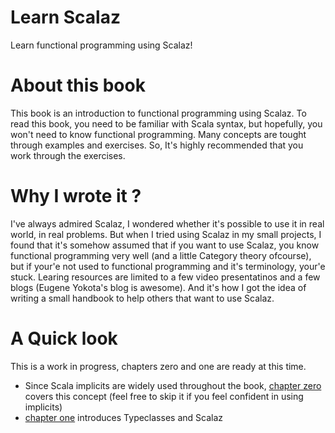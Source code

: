 # Learn Scalaz
Learn functional programming using Scalaz! 

# About this book
This book is an introduction to functional programming using Scalaz. To read this book, you need to be familiar with Scala syntax, but hopefully, you won't need to know functional programming. 
Many concepts are tought through examples and exercises. So, It's highly recommended that you work through the exercises.

# Why I wrote it ?
I've always admired Scalaz, I wondered whether it's possible to use it in real world, in real problems. But when I tried using Scalaz in my small projects, I found that it's somehow assumed that if you want to use Scalaz, you know functional programming very well (and a little Category theory ofcourse), but if your'e not used to functional programming and it's terminology, your'e stuck. Learing resources are limited to a few video presentatinos and a few blogs (Eugene Yokota's blog is awesome). And it's how I got the idea of writing a small handbook to help others that want to use Scalaz.

# A Quick look
This is a work in progress, chapters zero and one are ready at this time.
* Since Scala implicits are widely used throughout the book, [chapter zero](ch00_implicits.md) covers this concept (feel free to skip it if you feel confident in using implicits)
* [chapter one](ch01.md) introduces Typeclasses and Scalaz


